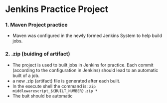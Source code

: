 # Jenkins Practice Project

### 1. Maven Project practice
* Maven was configured in the newly formed Jenkins System to help build jobs.

### 2. .zip (buiding of artifact)
* The project is used to built jobs in Jenkins for practice. Each commit (according to the configuration in Jenkins) should lead to an automatic built of a job.
* a new .zip (artifact) file is generated after each built.
* In the execute shell the command is: `zip middlewarescript_${BUILT_NUMBER}.zip *`
* The buit should be automatic
